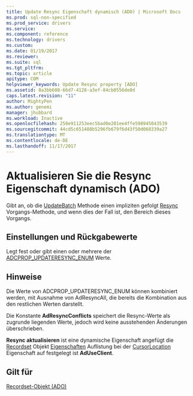 ```yaml
---
title: Update Resync Eigenschaft dynamisch (ADO) | Microsoft Docs
ms.prod: sql-non-specified
ms.prod_service: drivers
ms.service: 
ms.component: reference
ms.technology: drivers
ms.custom: 
ms.date: 01/19/2017
ms.reviewer: 
ms.suite: sql
ms.tgt_pltfrm: 
ms.topic: article
apitype: COM
helpviewer_keywords: Update Resync property [ADO]
ms.assetid: 8a3bb608-66d7-4128-a3ef-84cb0556de0d
caps.latest.revision: "11"
author: MightyPen
ms.author: genemi
manager: jhubbard
ms.workload: Inactive
ms.openlocfilehash: 258e911253eec5bad0e201ee4ffe598945043539
ms.sourcegitcommit: 44cd5c651488b5296fb679f6d43f50d068339a27
ms.translationtype: MT
ms.contentlocale: de-DE
ms.lasthandoff: 11/17/2017
---
```

# <a name="update-resync-property-dynamic-ado"></a>Aktualisieren Sie die Resync Eigenschaft dynamisch (ADO)
Gibt an, ob die [UpdateBatch](../../../ado/reference/ado-api/updatebatch-method.md) Methode einen impliziten gefolgt [Resync](../../../ado/reference/ado-api/resync-method.md) Vorgangs-Methode, und wenn dies der Fall ist, den Bereich dieses Vorgangs.  
  
## <a name="settings-and-return-values"></a>Einstellungen und Rückgabewerte  
 Legt fest oder gibt einen oder mehrere der [ADCPROP_UPDATERESYNC_ENUM](../../../ado/reference/ado-api/adcprop-updateresync-enum.md) Werte.  
  
## <a name="remarks"></a>Hinweise  
 Die Werte von ADCPROP_UPDATERESYNC_ENUM können kombiniert werden, mit Ausnahme von AdResyncAll, die bereits die Kombination aus den restlichen Werten darstellt.  
  
 Die Konstante **AdResyncConflicts** speichert die Resync-Werte als zugrunde liegenden Werte, jedoch wird keine ausstehenden Änderungen überschrieben.  
  
 **Resync aktualisieren** ist eine dynamische Eigenschaft angefügt die [Recordset](../../../ado/reference/ado-api/recordset-object-ado.md) Objekt [Eigenschaften](../../../ado/reference/ado-api/properties-collection-ado.md) Auflistung bei der [CursorLocation](../../../ado/reference/ado-api/cursorlocation-property-ado.md) Eigenschaft auf festgelegt ist **AdUseClient**.  
  
## <a name="applies-to"></a>Gilt für  
 [Recordset-Objekt (ADO)](../../../ado/reference/ado-api/recordset-object-ado.md)
